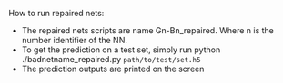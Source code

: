 How to run repaired nets:

- The repaired nets scripts are name Gn-Bn_repaired. Where n is the number identifier of the NN.
- To get the prediction on a test set, simply run python ./badnetname_repaired.py `path/to/test/set.h5`
- The prediction outputs are printed on the screen